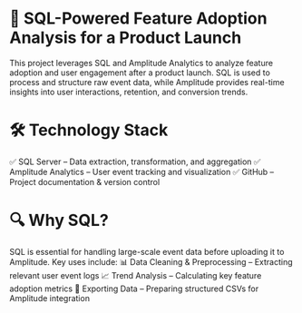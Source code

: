 # 🚀 SQL-Powered Feature Adoption Analysis for a Product Launch
This project leverages SQL and Amplitude Analytics to analyze feature adoption and user engagement after a product launch. SQL is used to process and structure raw event data, while Amplitude provides real-time insights into user interactions, retention, and conversion trends.

# 🛠 Technology Stack
✅ SQL Server – Data extraction, transformation, and aggregation
✅ Amplitude Analytics – User event tracking and visualization
✅ GitHub – Project documentation & version control

# 🔍 Why SQL?
SQL is essential for handling large-scale event data before uploading it to Amplitude. Key uses include:
📊 Data Cleaning & Preprocessing – Extracting relevant user event logs
📈 Trend Analysis – Calculating key feature adoption metrics
📌 Exporting Data – Preparing structured CSVs for Amplitude integration

